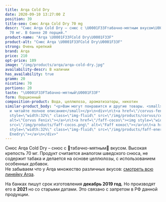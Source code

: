 ```yaml
---
title: Arqa Cold Dry
date: 2020-09-10 13:27:00 Z
position: 39
title-seo: Снюс Arqa Cold Dry 70 mg
descr: "Снюс Arqa Cold Dry – снюс с \U0001F33Fтабачно-мятным вкусом\U0001F33F. Крепость
  70 мг. В банке 20 порций."
product-name: "Arqa \U0001F33FCold Dry\U0001F33F"
product-alt: "Снюс Arqa \U0001F33FCold Dry\U0001F33F"
strong: Очень крепкий
brand: Arqa
price: 210
opt-price: 189
image: "/img/products/arqa/arqa-cold-dry.jpg"
availability-descr: В наличии
has_availability: true
gramm: 20
nicotine: 70
portions: 20
taste: "\U0001F33FТабачно-мятный\U0001F33F"
form: Порционный
composition-product: Вода, целлюлоза, ароматизаторы, никотин
similar-product_body: "<p>Вам могут понравится и другие товары. <small>Жмите на картинки
  и читайте полное описание</small></p>\n<div>\n\t<a href=\"/corvus-fenix-barberry\"><img
  style=\"width:32%\" class=\"img-fluid\" src=\"/img/products/corvus/corvus-fenix.png\"
  alt=\"Corvus Fenix\"></a>\n\t<a href=\"/faff-cocos\"><img style=\"width:32%\" class=\"img-fluid\"
  src=\"/img/products/faff-cocos.png\" alt=\"Faff кокос\"></a>\n\t<a href=\"/faff-snus-energy\"><img
  style=\"width:32%\" class=\"img-fluid\" src=\"/img/products/faff-energy.png\" alt=\"Faff
  Enedry\"></a>\n</div>"
---
```


Снюс Arqa Cold Dry – снюс с 🌿табачно-мятным🌿 вкусом. Высокая крепость 70 мг. Продукт считается аналогом шведского снюса, не содержит табака и делается на основе целлюлозы, с использованием особенных добавок.<br>
Не забываем что у Arqa множество различных вкусов: [смотреть всю линейку Arqa](/arqa).

На банках пишут срок изготовления **декабрь 2019 год**. Но производят его в **2021** но со старыми датами. Это связано с запретом в РФ данной продукции.